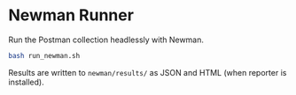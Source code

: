 # Newman Runner

Run the Postman collection headlessly with Newman.

```bash
bash run_newman.sh
```
Results are written to `newman/results/` as JSON and HTML (when reporter is installed).

